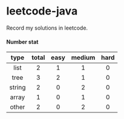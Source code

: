 # leetcode-java
Record my solutions in leetcode.

#### Number stat
| type | total | easy | medium | hard |
| :---: | :-: | :-: | :-: | :-: |
| list | 2 | 1 | 1 | 0 |
| tree | 3 | 2 | 1 | 0 |
| string | 2 | 0 | 2 | 0 |
| array | 1 | 0 | 1 | 0 |
| other | 2 | 0 | 2 | 0 |
